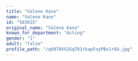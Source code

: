 ```yaml
---
title: "Valene Kane"
name: "Valene Kane"
id: "583815"
original_name: "Valene Kane"
known_for_department: "Acting"
gender: "1"
adult: "false"
profile_path: "/qO978VX2GqT81tkapFoyPBs1r6U.jpg"
---
```

